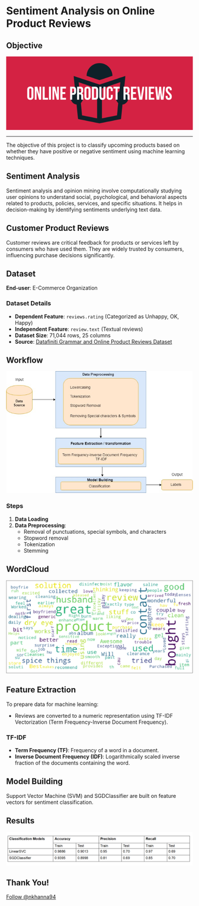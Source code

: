 # Sentiment Analysis on Online Product Reviews

## Objective

![alt text](https://github.com/nkhanna94/Sentiment-Analysis-of-product-reviews/blob/main/img1.png
 "Correlation between features")

***

The objective of this project is to classify upcoming products based on whether they have positive or negative sentiment using machine learning techniques.

## Sentiment Analysis

Sentiment analysis and opinion mining involve computationally studying user opinions to understand social, psychological, and behavioral aspects related to products, policies, services, and specific situations. It helps in decision-making by identifying sentiments underlying text data.

## Customer Product Reviews

Customer reviews are critical feedback for products or services left by consumers who have used them. They are widely trusted by consumers, influencing purchase decisions significantly.

## Dataset

**End-user**: E-Commerce Organization

### Dataset Details
- **Dependent Feature**: `reviews.rating` (Categorized as Unhappy, OK, Happy)
- **Independent Feature**: `review.text` (Textual reviews)
- **Dataset Size**: 71,044 rows, 25 columns
- **Source**: [Datafiniti Grammar and Online Product Reviews Dataset](https://data.world/datafiniti/grammar-and-online-product-reviews)

## Workflow

![alt text](https://github.com/nkhanna94/Sentiment-Analysis-of-product-reviews/blob/main/img2.png
 "Correlation between features")


### Steps
1. **Data Loading**
2. **Data Preprocessing**:
   - Removal of punctuations, special symbols, and characters
   - Stopword removal
   - Tokenization
   - Stemming

## WordCloud

![WordCloud](https://github.com/nkhanna94/Sentiment-Analysis-of-product-reviews/blob/main/img4.png)

## Feature Extraction

To prepare data for machine learning:
- Reviews are converted to a numeric representation using TF-IDF Vectorization (Term Frequency-Inverse Document Frequency).

### TF-IDF
- **Term Frequency (TF)**: Frequency of a word in a document.
- **Inverse Document Frequency (IDF)**: Logarithmically scaled inverse fraction of the documents containing the word.

## Model Building

Support Vector Machine (SVM) and SGDClassifier are built on feature vectors for sentiment classification.

## Results

![Results](https://github.com/nkhanna94/Sentiment-Analysis-of-product-reviews/blob/main/img5.PNG)

## Thank You!

<!-- Place this tag where you want the button to render. -->
<a class="github-button" href="https://github.com/nkhanna94" aria-label="Follow @nkhanna94 on GitHub">Follow @nkhanna94</a>
